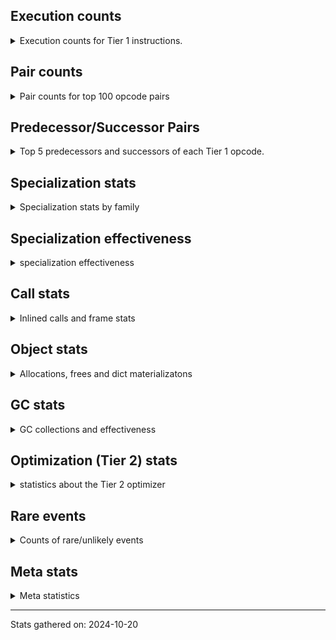 ## Execution counts

<details>
<summary> Execution counts for Tier 1 instructions. </summary>


The "miss ratio" column shows the percentage of times the instruction
executed that it deoptimized. When this happens, the base unspecialized
instruction is not counted.

<table>
<thead>
<tr>
<th align="left">Name</th>
<th align="right">Base Count</th>
<th align="right">Head Count</th>
<th align="right">Change</th>
</tr>
</thead>
<tbody>
<tr>
<td align="left">FOR_ITER_GEN</td>
<td align="right">1,383,500</td>
<td align="right">740</td>
<td align="right">-99.9%</td>
</tr>
<tr>
<td align="left">JUMP_BACKWARD</td>
<td align="right">15,132,120</td>
<td align="right">14,400</td>
<td align="right">-99.9%</td>
</tr>
<tr>
<td align="left">STORE_SUBSCR</td>
<td align="right">2,485,540</td>
<td align="right">4,440</td>
<td align="right">-99.8%</td>
</tr>
<tr>
<td align="left">FOR_ITER_RANGE</td>
<td align="right">2,508,780</td>
<td align="right">5,220</td>
<td align="right">-99.8%</td>
</tr>
<tr>
<td align="left">BINARY_SUBSCR_STR_INT</td>
<td align="right">6,937,940</td>
<td align="right">52,060</td>
<td align="right">-99.2%</td>
</tr>
<tr>
<td align="left">LOAD_FAST_CHECK</td>
<td align="right">1,387,780</td>
<td align="right">11,400</td>
<td align="right">-99.2%</td>
</tr>
<tr>
<td align="left">BINARY_OP_ADD_INT</td>
<td align="right">7,139,800</td>
<td align="right">225,340</td>
<td align="right">-96.8%</td>
</tr>
<tr>
<td align="left">LIST_APPEND</td>
<td align="right">19,680</td>
<td align="right">1,380</td>
<td align="right">-93.0%</td>
</tr>
<tr>
<td align="left">BINARY_OP</td>
<td align="right">1,199,280</td>
<td align="right">197,160</td>
<td align="right">-83.6%</td>
</tr>
<tr>
<td align="left">CALL_BOUND_METHOD_EXACT_ARGS</td>
<td align="right">4,990,060</td>
<td align="right">1,155,720</td>
<td align="right">-76.8%</td>
</tr>
<tr>
<td align="left">EXTENDED_ARG</td>
<td align="right">7,771,200</td>
<td align="right">2,169,660</td>
<td align="right">-72.1%</td>
</tr>
<tr>
<td align="left">MAP_ADD</td>
<td align="right">4,020</td>
<td align="right">1,380</td>
<td align="right">-65.7%</td>
</tr>
<tr>
<td align="left">FOR_ITER_TUPLE</td>
<td align="right">15,180</td>
<td align="right">5,220</td>
<td align="right">-65.6%</td>
</tr>
<tr>
<td align="left">FOR_ITER</td>
<td align="right">2,335,280</td>
<td align="right">1,042,220</td>
<td align="right">-55.4%</td>
</tr>
<tr>
<td align="left">CALL_BUILTIN_FAST_WITH_KEYWORDS</td>
<td align="right">11,900</td>
<td align="right">5,640</td>
<td align="right">-52.6%</td>
</tr>
<tr>
<td align="left">POP_JUMP_IF_NONE</td>
<td align="right">2,781,400</td>
<td align="right">1,398,960</td>
<td align="right">-49.7%</td>
</tr>
<tr>
<td align="left">COMPARE_OP_INT</td>
<td align="right">18,673,040</td>
<td align="right">10,298,800</td>
<td align="right">-44.8%</td>
</tr>
<tr>
<td align="left">COMPARE_OP</td>
<td align="right">3,057,060</td>
<td align="right">1,775,860</td>
<td align="right">-41.9%</td>
</tr>
<tr>
<td align="left">STORE_ATTR_INSTANCE_VALUE</td>
<td align="right">17,154,940</td>
<td align="right">10,262,300</td>
<td align="right">-40.2%</td>
</tr>
<tr>
<td align="left">RESUME_CHECK</td>
<td align="right">30,150,400</td>
<td align="right">18,205,080</td>
<td align="right">-39.6%</td>
</tr>
<tr>
<td align="left">LOAD_ATTR_INSTANCE_VALUE</td>
<td align="right">110,670,640</td>
<td align="right">68,814,900</td>
<td align="right">-37.8%</td>
</tr>
<tr>
<td align="left">BINARY_SUBSCR_TUPLE_INT</td>
<td align="right">57,560</td>
<td align="right">36,040</td>
<td align="right">-37.4%</td>
</tr>
<tr>
<td align="left">LOAD_FAST</td>
<td align="right">228,742,000</td>
<td align="right">152,062,560</td>
<td align="right">-33.5%</td>
</tr>
<tr>
<td align="left">LOAD_SPECIAL</td>
<td align="right">720</td>
<td align="right">480</td>
<td align="right">-33.3%</td>
</tr>
<tr>
<td align="left">STORE_FAST</td>
<td align="right">58,171,140</td>
<td align="right">40,581,080</td>
<td align="right">-30.2%</td>
</tr>
<tr>
<td align="left">LOAD_ATTR_METHOD_WITH_VALUES</td>
<td align="right">13,220,580</td>
<td align="right">9,379,880</td>
<td align="right">-29.1%</td>
</tr>
<tr>
<td align="left">POP_JUMP_IF_TRUE</td>
<td align="right">21,060,980</td>
<td align="right">15,759,300</td>
<td align="right">-25.2%</td>
</tr>
<tr>
<td align="left">CALL_PY_EXACT_ARGS</td>
<td align="right">15,482,380</td>
<td align="right">11,988,120</td>
<td align="right">-22.6%</td>
</tr>
<tr>
<td align="left">FOR_ITER_LIST</td>
<td align="right">1,498,940</td>
<td align="right">1,186,720</td>
<td align="right">-20.8%</td>
</tr>
<tr>
<td align="left">LOAD_ATTR_CLASS</td>
<td align="right">178,320</td>
<td align="right">142,280</td>
<td align="right">-20.2%</td>
</tr>
<tr>
<td align="left">TO_BOOL_BOOL</td>
<td align="right">17,456,360</td>
<td align="right">13,971,080</td>
<td align="right">-20.0%</td>
</tr>
<tr>
<td align="left">LOAD_FAST_LOAD_FAST</td>
<td align="right">19,179,120</td>
<td align="right">15,403,360</td>
<td align="right">-19.7%</td>
</tr>
<tr>
<td align="left">UNPACK_SEQUENCE_LIST</td>
<td align="right">5,260</td>
<td align="right">4,260</td>
<td align="right">-19.0%</td>
</tr>
<tr>
<td align="left">POP_TOP</td>
<td align="right">9,346,840</td>
<td align="right">7,799,820</td>
<td align="right">-16.6%</td>
</tr>
<tr>
<td align="left">BINARY_OP_INPLACE_ADD_UNICODE</td>
<td align="right">9,880</td>
<td align="right">8,340</td>
<td align="right">-15.6%</td>
</tr>
<tr>
<td align="left">LOAD_CONST</td>
<td align="right">68,866,620</td>
<td align="right">58,733,800</td>
<td align="right">-14.7%</td>
</tr>
<tr>
<td align="left">TO_BOOL</td>
<td align="right">9,517,460</td>
<td align="right">8,132,320</td>
<td align="right">-14.6%</td>
</tr>
<tr>
<td align="left">POP_JUMP_IF_FALSE</td>
<td align="right">65,569,640</td>
<td align="right">56,209,280</td>
<td align="right">-14.3%</td>
</tr>
<tr>
<td align="left">LOAD_FAST_AND_CLEAR</td>
<td align="right">860</td>
<td align="right">740</td>
<td align="right">-14.0%</td>
</tr>
<tr>
<td align="left">CONTAINS_OP_SET</td>
<td align="right">7,618,900</td>
<td align="right">6,629,920</td>
<td align="right">-13.0%</td>
</tr>
<tr>
<td align="left">CALL_BUILTIN_O</td>
<td align="right">39,420</td>
<td align="right">36,100</td>
<td align="right">-8.4%</td>
</tr>
<tr>
<td align="left">CALL_METHOD_DESCRIPTOR_FAST</td>
<td align="right">2,170,600</td>
<td align="right">1,988,800</td>
<td align="right">-8.4%</td>
</tr>
<tr>
<td align="left">POP_JUMP_IF_NOT_NONE</td>
<td align="right">3,034,280</td>
<td align="right">2,856,240</td>
<td align="right">-5.9%</td>
</tr>
<tr>
<td align="left">LOAD_ATTR_SLOT</td>
<td align="right">7,795,220</td>
<td align="right">7,423,440</td>
<td align="right">-4.8%</td>
</tr>
<tr>
<td align="left">TO_BOOL_NONE</td>
<td align="right">507,320</td>
<td align="right">485,420</td>
<td align="right">-4.3%</td>
</tr>
<tr>
<td align="left">STORE_FAST_STORE_FAST</td>
<td align="right">966,220</td>
<td align="right">925,780</td>
<td align="right">-4.2%</td>
</tr>
<tr>
<td align="left">UNPACK_SEQUENCE_TWO_TUPLE</td>
<td align="right">963,200</td>
<td align="right">923,640</td>
<td align="right">-4.1%</td>
</tr>
<tr>
<td align="left">CONTAINS_OP_DICT</td>
<td align="right">915,860</td>
<td align="right">881,560</td>
<td align="right">-3.7%</td>
</tr>
<tr>
<td align="left">PUSH_NULL</td>
<td align="right">969,000</td>
<td align="right">934,240</td>
<td align="right">-3.6%</td>
</tr>
<tr>
<td align="left">NOP</td>
<td align="right">2,313,180</td>
<td align="right">2,233,640</td>
<td align="right">-3.4%</td>
</tr>
<tr>
<td align="left">BINARY_OP_SUBTRACT_INT</td>
<td align="right">546,800</td>
<td align="right">529,720</td>
<td align="right">-3.1%</td>
</tr>
<tr>
<td align="left">BINARY_SLICE</td>
<td align="right">1,285,760</td>
<td align="right">1,245,980</td>
<td align="right">-3.1%</td>
</tr>
<tr>
<td align="left">STORE_FAST_LOAD_FAST</td>
<td align="right">15,080</td>
<td align="right">14,640</td>
<td align="right">-2.9%</td>
</tr>
<tr>
<td align="left">BINARY_SUBSCR_DICT</td>
<td align="right">20,047,240</td>
<td align="right">19,582,200</td>
<td align="right">-2.3%</td>
</tr>
<tr>
<td align="left">IS_OP</td>
<td align="right">2,176,440</td>
<td align="right">2,127,660</td>
<td align="right">-2.2%</td>
</tr>
<tr>
<td align="left">CALL_LEN</td>
<td align="right">3,718,560</td>
<td align="right">3,638,080</td>
<td align="right">-2.2%</td>
</tr>
<tr>
<td align="left">GET_ITER</td>
<td align="right">2,279,440</td>
<td align="right">2,231,800</td>
<td align="right">-2.1%</td>
</tr>
<tr>
<td align="left">CALL_BUILTIN_CLASS</td>
<td align="right">1,509,300</td>
<td align="right">1,480,880</td>
<td align="right">-1.9%</td>
</tr>
<tr>
<td align="left">LOAD_GLOBAL_BUILTIN</td>
<td align="right">8,508,000</td>
<td align="right">8,349,580</td>
<td align="right">-1.9%</td>
</tr>
<tr>
<td align="left">BINARY_SUBSCR_GETITEM</td>
<td align="right">17,140</td>
<td align="right">16,860</td>
<td align="right">-1.6%</td>
</tr>
<tr>
<td align="left">LOAD_ATTR_METHOD_NO_DICT</td>
<td align="right">13,200,340</td>
<td align="right">12,988,080</td>
<td align="right">-1.6%</td>
</tr>
<tr>
<td align="left">LOAD_ATTR_METHOD_LAZY_DICT</td>
<td align="right">11,680</td>
<td align="right">11,540</td>
<td align="right">-1.2%</td>
</tr>
<tr>
<td align="left">TO_BOOL_STR</td>
<td align="right">43,400</td>
<td align="right">42,960</td>
<td align="right">-1.0%</td>
</tr>
<tr>
<td align="left">BINARY_SUBSCR_LIST_INT</td>
<td align="right">928,880</td>
<td align="right">920,260</td>
<td align="right">-0.9%</td>
</tr>
<tr>
<td align="left">LOAD_GLOBAL_MODULE</td>
<td align="right">18,022,220</td>
<td align="right">17,871,620</td>
<td align="right">-0.8%</td>
</tr>
<tr>
<td align="left">BINARY_SUBSCR</td>
<td align="right">6,979,560</td>
<td align="right">6,928,000</td>
<td align="right">-0.7%</td>
</tr>
<tr>
<td align="left">CALL_BUILTIN_FAST</td>
<td align="right">635,680</td>
<td align="right">631,080</td>
<td align="right">-0.7%</td>
</tr>
<tr>
<td align="left">CALL_ISINSTANCE</td>
<td align="right">1,993,240</td>
<td align="right">1,983,340</td>
<td align="right">-0.5%</td>
</tr>
<tr>
<td align="left">CALL_LIST_APPEND</td>
<td align="right">2,269,680</td>
<td align="right">2,259,560</td>
<td align="right">-0.4%</td>
</tr>
<tr>
<td align="left">BUILD_TUPLE</td>
<td align="right">2,228,560</td>
<td align="right">2,219,720</td>
<td align="right">-0.4%</td>
</tr>
<tr>
<td align="left">CALL_METHOD_DESCRIPTOR_O</td>
<td align="right">4,014,620</td>
<td align="right">3,999,740</td>
<td align="right">-0.4%</td>
</tr>
<tr>
<td align="left">JUMP_FORWARD</td>
<td align="right">8,379,520</td>
<td align="right">8,350,320</td>
<td align="right">-0.3%</td>
</tr>
<tr>
<td align="left">RETURN_CONST</td>
<td align="right">13,791,100</td>
<td align="right">13,745,920</td>
<td align="right">-0.3%</td>
</tr>
<tr>
<td align="left">CONTAINS_OP</td>
<td align="right">1,162,180</td>
<td align="right">1,159,520</td>
<td align="right">-0.2%</td>
</tr>
<tr>
<td align="left">CALL_NON_PY_GENERAL</td>
<td align="right">2,024,900</td>
<td align="right">2,021,040</td>
<td align="right">-0.2%</td>
</tr>
<tr>
<td align="left">COMPARE_OP_STR</td>
<td align="right">14,580,120</td>
<td align="right">14,557,340</td>
<td align="right">-0.2%</td>
</tr>
<tr>
<td align="left">STORE_SUBSCR_DICT</td>
<td align="right">2,871,280</td>
<td align="right">2,867,060</td>
<td align="right">-0.1%</td>
</tr>
<tr>
<td align="left">CALL_METHOD_DESCRIPTOR_NOARGS</td>
<td align="right">2,125,020</td>
<td align="right">2,122,220</td>
<td align="right">-0.1%</td>
</tr>
<tr>
<td align="left">RETURN_VALUE</td>
<td align="right">15,428,440</td>
<td align="right">15,414,660</td>
<td align="right">-0.1%</td>
</tr>
<tr>
<td align="left">TO_BOOL_INT</td>
<td align="right">516,260</td>
<td align="right">515,900</td>
<td align="right">-0.1%</td>
</tr>
<tr>
<td align="left">LOAD_ATTR</td>
<td align="right">6,504,260</td>
<td align="right">6,500,860</td>
<td align="right">-0.1%</td>
</tr>
<tr>
<td align="left">COPY</td>
<td align="right">4,314,620</td>
<td align="right">4,312,760</td>
<td align="right">-0.0%</td>
</tr>
<tr>
<td align="left">CALL_PY_GENERAL</td>
<td align="right">2,040,280</td>
<td align="right">2,039,480</td>
<td align="right">-0.0%</td>
</tr>
<tr>
<td align="left">LOAD_ATTR_MODULE</td>
<td align="right">453,200</td>
<td align="right">453,080</td>
<td align="right">-0.0%</td>
</tr>
<tr>
<td align="left">LOAD_ATTR_PROPERTY</td>
<td align="right">4,911,360</td>
<td align="right">4,910,200</td>
<td align="right">-0.0%</td>
</tr>
<tr>
<td align="left">SWAP</td>
<td align="right">4,425,200</td>
<td align="right">4,424,340</td>
<td align="right">-0.0%</td>
</tr>
<tr>
<td align="left">TO_BOOL_LIST</td>
<td align="right">8,689,240</td>
<td align="right">8,688,180</td>
<td align="right">-0.0%</td>
</tr>
<tr>
<td align="left">BUILD_LIST</td>
<td align="right">3,721,440</td>
<td align="right">3,721,000</td>
<td align="right">-0.0%</td>
</tr>
<tr>
<td align="left">BINARY_OP_ADD_UNICODE</td>
<td align="right">3,481,620</td>
<td align="right">3,481,360</td>
<td align="right">-0.0%</td>
</tr>
<tr>
<td align="left">STORE_SUBSCR_LIST_INT</td>
<td align="right">897,140</td>
<td align="right">897,120</td>
<td align="right">-0.0%</td>
</tr>
<tr>
<td align="left">STORE_ATTR</td>
<td align="right">1,448,480</td>
<td align="right">1,448,460</td>
<td align="right">-0.0%</td>
</tr>
<tr>
<td align="left">TO_BOOL_ALWAYS_TRUE</td>
<td align="right">2,934,540</td>
<td align="right">2,934,540</td>
<td align="right">0.0%</td>
</tr>
<tr>
<td align="left">BUILD_MAP</td>
<td align="right">1,522,940</td>
<td align="right">1,522,940</td>
<td align="right">0.0%</td>
</tr>
<tr>
<td align="left">YIELD_VALUE</td>
<td align="right">1,383,440</td>
<td align="right">1,383,440</td>
<td align="right">0.0%</td>
</tr>
<tr>
<td align="left">FORMAT_SIMPLE</td>
<td align="right">891,600</td>
<td align="right">891,600</td>
<td align="right">0.0%</td>
</tr>
<tr>
<td align="left">CONVERT_VALUE</td>
<td align="right">891,520</td>
<td align="right">891,520</td>
<td align="right">0.0%</td>
</tr>
<tr>
<td align="left">INTERPRETER_EXIT</td>
<td align="right">508,260</td>
<td align="right">508,260</td>
<td align="right">0.0%</td>
</tr>
<tr>
<td align="left">CALL_KW_PY</td>
<td align="right">499,420</td>
<td align="right">499,420</td>
<td align="right">0.0%</td>
</tr>
<tr>
<td align="left">LOAD_DEREF</td>
<td align="right">449,800</td>
<td align="right">449,800</td>
<td align="right">0.0%</td>
</tr>
<tr>
<td align="left">COPY_FREE_VARS</td>
<td align="right">449,060</td>
<td align="right">449,060</td>
<td align="right">0.0%</td>
</tr>
<tr>
<td align="left">EXIT_INIT_CHECK</td>
<td align="right">448,640</td>
<td align="right">448,640</td>
<td align="right">0.0%</td>
</tr>
<tr>
<td align="left">CALL_ALLOC_AND_ENTER_INIT</td>
<td align="right">448,640</td>
<td align="right">448,640</td>
<td align="right">0.0%</td>
</tr>
<tr>
<td align="left">BUILD_STRING</td>
<td align="right">445,800</td>
<td align="right">445,800</td>
<td align="right">0.0%</td>
</tr>
<tr>
<td align="left">CALL</td>
<td align="right">17,720</td>
<td align="right">17,720</td>
<td align="right">0.0%</td>
</tr>
<tr>
<td align="left">STORE_ATTR_SLOT</td>
<td align="right">15,340</td>
<td align="right">15,340</td>
<td align="right">0.0%</td>
</tr>
<tr>
<td align="left">STORE_NAME</td>
<td align="right">11,660</td>
<td align="right">11,660</td>
<td align="right">0.0%</td>
</tr>
<tr>
<td align="left">LOAD_GLOBAL</td>
<td align="right">9,640</td>
<td align="right">9,640</td>
<td align="right">0.0%</td>
</tr>
<tr>
<td align="left">CALL_METHOD_DESCRIPTOR_FAST_WITH_KEYWORDS</td>
<td align="right">8,020</td>
<td align="right">8,020</td>
<td align="right">0.0%</td>
</tr>
<tr>
<td align="left">MAKE_FUNCTION</td>
<td align="right">7,080</td>
<td align="right">7,080</td>
<td align="right">0.0%</td>
</tr>
<tr>
<td align="left">LOAD_NAME</td>
<td align="right">6,520</td>
<td align="right">6,520</td>
<td align="right">0.0%</td>
</tr>
<tr>
<td align="left">RESUME</td>
<td align="right">4,280</td>
<td align="right">4,280</td>
<td align="right">0.0%</td>
</tr>
<tr>
<td align="left">LOAD_ATTR_NONDESCRIPTOR_WITH_VALUES</td>
<td align="right">2,380</td>
<td align="right">2,380</td>
<td align="right">0.0%</td>
</tr>
<tr>
<td align="left">CALL_FUNCTION_EX</td>
<td align="right">1,560</td>
<td align="right">1,560</td>
<td align="right">0.0%</td>
</tr>
<tr>
<td align="left">DICT_MERGE</td>
<td align="right">1,480</td>
<td align="right">1,480</td>
<td align="right">0.0%</td>
</tr>
<tr>
<td align="left">MAKE_CELL</td>
<td align="right">1,100</td>
<td align="right">1,100</td>
<td align="right">0.0%</td>
</tr>
<tr>
<td align="left">LOAD_LOCALS</td>
<td align="right">960</td>
<td align="right">960</td>
<td align="right">0.0%</td>
</tr>
<tr>
<td align="left">CALL_TYPE_1</td>
<td align="right">960</td>
<td align="right">960</td>
<td align="right">0.0%</td>
</tr>
<tr>
<td align="left">SET_FUNCTION_ATTRIBUTE</td>
<td align="right">900</td>
<td align="right">900</td>
<td align="right">0.0%</td>
</tr>
<tr>
<td align="left">STORE_DEREF</td>
<td align="right">880</td>
<td align="right">880</td>
<td align="right">0.0%</td>
</tr>
<tr>
<td align="left">CHECK_EXC_MATCH</td>
<td align="right">820</td>
<td align="right">820</td>
<td align="right">0.0%</td>
</tr>
<tr>
<td align="left">POP_EXCEPT</td>
<td align="right">820</td>
<td align="right">820</td>
<td align="right">0.0%</td>
</tr>
<tr>
<td align="left">PUSH_EXC_INFO</td>
<td align="right">820</td>
<td align="right">820</td>
<td align="right">0.0%</td>
</tr>
<tr>
<td align="left">LOAD_ATTR_CLASS_WITH_METACLASS_CHECK</td>
<td align="right">780</td>
<td align="right">780</td>
<td align="right">0.0%</td>
</tr>
<tr>
<td align="left">CALL_TUPLE_1</td>
<td align="right">720</td>
<td align="right">720</td>
<td align="right">0.0%</td>
</tr>
<tr>
<td align="left">UNPACK_SEQUENCE_TUPLE</td>
<td align="right">660</td>
<td align="right">660</td>
<td align="right">0.0%</td>
</tr>
<tr>
<td align="left">LOAD_BUILD_CLASS</td>
<td align="right">640</td>
<td align="right">640</td>
<td align="right">0.0%</td>
</tr>
<tr>
<td align="left">UNARY_NOT</td>
<td align="right">620</td>
<td align="right">620</td>
<td align="right">0.0%</td>
</tr>
<tr>
<td align="left">BINARY_OP_MULTIPLY_INT</td>
<td align="right">600</td>
<td align="right">600</td>
<td align="right">0.0%</td>
</tr>
<tr>
<td align="left">IMPORT_FROM</td>
<td align="right">440</td>
<td align="right">440</td>
<td align="right">0.0%</td>
</tr>
<tr>
<td align="left">IMPORT_NAME</td>
<td align="right">420</td>
<td align="right">420</td>
<td align="right">0.0%</td>
</tr>
<tr>
<td align="left">CALL_KW</td>
<td align="right">400</td>
<td align="right">400</td>
<td align="right">0.0%</td>
</tr>
<tr>
<td align="left">UNPACK_SEQUENCE</td>
<td align="right">400</td>
<td align="right">400</td>
<td align="right">0.0%</td>
</tr>
<tr>
<td align="left">LOAD_FROM_DICT_OR_DEREF</td>
<td align="right">320</td>
<td align="right">320</td>
<td align="right">0.0%</td>
</tr>
<tr>
<td align="left">LOAD_SUPER_ATTR_ATTR</td>
<td align="right">280</td>
<td align="right">280</td>
<td align="right">0.0%</td>
</tr>
<tr>
<td align="left">RETURN_GENERATOR</td>
<td align="right">240</td>
<td align="right">240</td>
<td align="right">0.0%</td>
</tr>
<tr>
<td align="left">LIST_EXTEND</td>
<td align="right">240</td>
<td align="right">240</td>
<td align="right">0.0%</td>
</tr>
<tr>
<td align="left">CALL_INTRINSIC_1</td>
<td align="right">220</td>
<td align="right">220</td>
<td align="right">0.0%</td>
</tr>
<tr>
<td align="left">LOAD_SUPER_ATTR_METHOD</td>
<td align="right">220</td>
<td align="right">220</td>
<td align="right">0.0%</td>
</tr>
<tr>
<td align="left">JUMP_BACKWARD_NO_INTERRUPT</td>
<td align="right">200</td>
<td align="right">200</td>
<td align="right">0.0%</td>
</tr>
<tr>
<td align="left">UNARY_NEGATIVE</td>
<td align="right">180</td>
<td align="right">180</td>
<td align="right">0.0%</td>
</tr>
<tr>
<td align="left">CALL_KW_NON_PY</td>
<td align="right">180</td>
<td align="right">180</td>
<td align="right">0.0%</td>
</tr>
<tr>
<td align="left">END_FOR</td>
<td align="right">160</td>
<td align="right">160</td>
<td align="right">0.0%</td>
</tr>
<tr>
<td align="left">UNARY_INVERT</td>
<td align="right">160</td>
<td align="right">160</td>
<td align="right">0.0%</td>
</tr>
<tr>
<td align="left">LOAD_SUPER_ATTR</td>
<td align="right">120</td>
<td align="right">120</td>
<td align="right">0.0%</td>
</tr>
<tr>
<td align="left">CALL_STR_1</td>
<td align="right">120</td>
<td align="right">120</td>
<td align="right">0.0%</td>
</tr>
<tr>
<td align="left">BINARY_OP_SUBTRACT_FLOAT</td>
<td align="right">60</td>
<td align="right">60</td>
<td align="right">0.0%</td>
</tr>
<tr>
<td align="left">DELETE_SUBSCR</td>
<td align="right">40</td>
<td align="right">40</td>
<td align="right">0.0%</td>
</tr>
<tr>
<td align="left">COMPARE_OP_FLOAT</td>
<td align="right">40</td>
<td align="right">40</td>
<td align="right">0.0%</td>
</tr>
<tr>
<td align="left">DICT_UPDATE</td>
<td align="right">20</td>
<td align="right">20</td>
<td align="right">0.0%</td>
</tr>
<tr>
<td align="left">ENTER_EXECUTOR</td>
<td align="right"></td>
<td align="right">10,905,060</td>
<td align="right"></td>
</tr>
</tbody>
</table>


</details>

## Pair counts

<details>
<summary> Pair counts for top 100 opcode pairs </summary>


Pairs of specialized operations that deoptimize and are then followed by
the corresponding unspecialized instruction are not counted as pairs.

Not included in comparative output.


</details>

## Predecessor/Successor Pairs

<details>
<summary> Top 5 predecessors and successors of each Tier 1 opcode. </summary>


This does not include the unspecialized instructions that occur after a
specialized instruction deoptimizes.

Not included in comparative output.


</details>

## Specialization stats

<details>
<summary> Specialization stats by family </summary>

### BINARY_OP

<details>
<summary> specialization stats for BINARY_OP family </summary>

<table>
<thead>
<tr>
<th align="left">Kind</th>
<th align="right">Base Count</th>
<th align="right">Base Ratio</th>
<th align="right">Head Count</th>
<th align="right">Head Ratio</th>
<th align="right">Change</th>
</tr>
</thead>
<tbody>
<tr>
<td align="left">
deferred
<details>
<summary>ⓘ</summary>

Lists the number of "deferred" (i.e. not specialized) instructions executed.
</details>
</td>
<td align="right">1,196,780</td>
<td align="right">9.7%</td>
<td align="right">195,000</td>
<td align="right">4.4%</td>
<td align="right">-83.7%</td>
</tr>
<tr>
<td align="left">
hit
<details>
<summary>ⓘ</summary>

Specialized instructions that complete.
</details>
</td>
<td align="right">11,178,760</td>
<td align="right">90.3%</td>
<td align="right">4,245,420</td>
<td align="right">95.6%</td>
<td align="right">-62.0%</td>
</tr>
</tbody>
</table>

<table>
<thead>
<tr>
<th align="left">Success</th>
<th align="right">Base Count</th>
<th align="right">Base Ratio</th>
<th align="right">Head Count</th>
<th align="right">Head Ratio</th>
<th align="right">Change</th>
</tr>
</thead>
<tbody>
<tr>
<td align="left">Failure</td>
<td align="right">1,520</td>
<td align="right">60.8%</td>
<td align="right">1,180</td>
<td align="right">54.6%</td>
<td align="right">-22.4%</td>
</tr>
<tr>
<td align="left">Success</td>
<td align="right">980</td>
<td align="right">39.2%</td>
<td align="right">980</td>
<td align="right">45.4%</td>
<td align="right">0.0%</td>
</tr>
</tbody>
</table>

<table>
<thead>
<tr>
<th align="left">Failure kind</th>
<th align="right">Base Count</th>
<th align="right">Base Ratio</th>
<th align="right">Head Count</th>
<th align="right">Head Ratio</th>
<th align="right">Change</th>
</tr>
</thead>
<tbody>
<tr>
<td align="left">xor</td>
<td align="right">480</td>
<td align="right">31.6%</td>
<td align="right">240</td>
<td align="right">20.3%</td>
<td align="right">-50.0%</td>
</tr>
<tr>
<td align="left">floor divide</td>
<td align="right">80</td>
<td align="right">5.3%</td>
<td align="right">40</td>
<td align="right">3.4%</td>
<td align="right">-50.0%</td>
</tr>
<tr>
<td align="left">add different types</td>
<td align="right">80</td>
<td align="right">5.3%</td>
<td align="right">60</td>
<td align="right">5.1%</td>
<td align="right">-25.0%</td>
</tr>
<tr>
<td align="left">remainder</td>
<td align="right">240</td>
<td align="right">15.8%</td>
<td align="right">200</td>
<td align="right">16.9%</td>
<td align="right">-16.7%</td>
</tr>
<tr>
<td align="left">multiply different types</td>
<td align="right">280</td>
<td align="right">18.4%</td>
<td align="right">280</td>
<td align="right">23.7%</td>
<td align="right">0.0%</td>
</tr>
<tr>
<td align="left">add other</td>
<td align="right">160</td>
<td align="right">10.5%</td>
<td align="right">160</td>
<td align="right">13.6%</td>
<td align="right">0.0%</td>
</tr>
<tr>
<td align="left">or</td>
<td align="right">100</td>
<td align="right">6.6%</td>
<td align="right">100</td>
<td align="right">8.5%</td>
<td align="right">0.0%</td>
</tr>
<tr>
<td align="left">and int</td>
<td align="right">80</td>
<td align="right">5.3%</td>
<td align="right">80</td>
<td align="right">6.8%</td>
<td align="right">0.0%</td>
</tr>
<tr>
<td align="left">and different types</td>
<td align="right">20</td>
<td align="right">1.3%</td>
<td align="right">20</td>
<td align="right">1.7%</td>
<td align="right">0.0%</td>
</tr>
</tbody>
</table>


</details>

### BINARY_SLICE

<details>
<summary> specialization stats for BINARY_SLICE family </summary>

<table>
<thead>
<tr>
<th align="left">Kind</th>
<th align="right">Base Count</th>
<th align="right">Base Ratio</th>
<th align="right">Head Count</th>
<th align="right">Head Ratio</th>
<th align="right">Change</th>
</tr>
</thead>
<tbody>
<tr>
<td align="left">
deferred
<details>
<summary>ⓘ</summary>

Lists the number of "deferred" (i.e. not specialized) instructions executed.
</details>
</td>
<td align="right">1,285,760</td>
<td align="right">100.0%</td>
<td align="right">1,245,980</td>
<td align="right">100.0%</td>
<td align="right">-3.1%</td>
</tr>
</tbody>
</table>


</details>

### BINARY_SUBSCR

<details>
<summary> specialization stats for BINARY_SUBSCR family </summary>

<table>
<thead>
<tr>
<th align="left">Kind</th>
<th align="right">Base Count</th>
<th align="right">Base Ratio</th>
<th align="right">Head Count</th>
<th align="right">Head Ratio</th>
<th align="right">Change</th>
</tr>
</thead>
<tbody>
<tr>
<td align="left">
hit
<details>
<summary>ⓘ</summary>

Specialized instructions that complete.
</details>
</td>
<td align="right">27,956,900</td>
<td align="right">79.9%</td>
<td align="right">20,575,560</td>
<td align="right">74.7%</td>
<td align="right">-26.4%</td>
</tr>
<tr>
<td align="left">
deferred
<details>
<summary>ⓘ</summary>

Lists the number of "deferred" (i.e. not specialized) instructions executed.
</details>
</td>
<td align="right">6,968,880</td>
<td align="right">19.9%</td>
<td align="right">6,917,400</td>
<td align="right">25.1%</td>
<td align="right">-0.7%</td>
</tr>
<tr>
<td align="left">
miss
<details>
<summary>ⓘ</summary>

Specialized instructions that deopt.
</details>
</td>
<td align="right">31,860</td>
<td align="right">0.1%</td>
<td align="right">31,860</td>
<td align="right">0.1%</td>
<td align="right">0.0%</td>
</tr>
</tbody>
</table>

<table>
<thead>
<tr>
<th align="left">Success</th>
<th align="right">Base Count</th>
<th align="right">Base Ratio</th>
<th align="right">Head Count</th>
<th align="right">Head Ratio</th>
<th align="right">Change</th>
</tr>
</thead>
<tbody>
<tr>
<td align="left">Failure</td>
<td align="right">7,840</td>
<td align="right">69.6%</td>
<td align="right">7,760</td>
<td align="right">69.4%</td>
<td align="right">-1.0%</td>
</tr>
<tr>
<td align="left">Success</td>
<td align="right">3,420</td>
<td align="right">30.4%</td>
<td align="right">3,420</td>
<td align="right">30.6%</td>
<td align="right">0.0%</td>
</tr>
</tbody>
</table>

<table>
<thead>
<tr>
<th align="left">Failure kind</th>
<th align="right">Base Count</th>
<th align="right">Base Ratio</th>
<th align="right">Head Count</th>
<th align="right">Head Ratio</th>
<th align="right">Change</th>
</tr>
</thead>
<tbody>
<tr>
<td align="left">buffer slice</td>
<td align="right">820</td>
<td align="right">10.5%</td>
<td align="right">800</td>
<td align="right">10.3%</td>
<td align="right">-2.4%</td>
</tr>
<tr>
<td align="left">out of range</td>
<td align="right">5,100</td>
<td align="right">65.1%</td>
<td align="right">5,040</td>
<td align="right">64.9%</td>
<td align="right">-1.2%</td>
</tr>
<tr>
<td align="left">buffer int</td>
<td align="right">1,140</td>
<td align="right">14.5%</td>
<td align="right">1,140</td>
<td align="right">14.7%</td>
<td align="right">0.0%</td>
</tr>
<tr>
<td align="left">list slice</td>
<td align="right">640</td>
<td align="right">8.2%</td>
<td align="right">640</td>
<td align="right">8.2%</td>
<td align="right">0.0%</td>
</tr>
<tr>
<td align="left">string slice</td>
<td align="right">140</td>
<td align="right">1.8%</td>
<td align="right">140</td>
<td align="right">1.8%</td>
<td align="right">0.0%</td>
</tr>
</tbody>
</table>


</details>

### CALL

<details>
<summary> specialization stats for CALL family </summary>

<table>
<thead>
<tr>
<th align="left">Kind</th>
<th align="right">Base Count</th>
<th align="right">Base Ratio</th>
<th align="right">Head Count</th>
<th align="right">Head Ratio</th>
<th align="right">Change</th>
</tr>
</thead>
<tbody>
<tr>
<td align="left">
miss
<details>
<summary>ⓘ</summary>

Specialized instructions that deopt.
</details>
</td>
<td align="right">7,287,040</td>
<td align="right">16.4%</td>
<td align="right">3,549,660</td>
<td align="right">10.8%</td>
<td align="right">-51.3%</td>
</tr>
<tr>
<td align="left">
hit
<details>
<summary>ⓘ</summary>

Specialized instructions that complete.
</details>
</td>
<td align="right">37,121,940</td>
<td align="right">83.6%</td>
<td align="right">29,353,000</td>
<td align="right">89.2%</td>
<td align="right">-20.9%</td>
</tr>
<tr>
<td align="left">
deferred
<details>
<summary>ⓘ</summary>

Lists the number of "deferred" (i.e. not specialized) instructions executed.
</details>
</td>
<td align="right">10,280</td>
<td align="right">0.0%</td>
<td align="right">10,280</td>
<td align="right">0.0%</td>
<td align="right">0.0%</td>
</tr>
</tbody>
</table>

<table>
<thead>
<tr>
<th align="left">Success</th>
<th align="right">Base Count</th>
<th align="right">Base Ratio</th>
<th align="right">Head Count</th>
<th align="right">Head Ratio</th>
<th align="right">Change</th>
</tr>
</thead>
<tbody>
<tr>
<td align="left">Success</td>
<td align="right">144,960</td>
<td align="right">100.0%</td>
<td align="right">74,440</td>
<td align="right">99.9%</td>
<td align="right">-48.6%</td>
</tr>
<tr>
<td align="left">Failure</td>
<td align="right">60</td>
<td align="right">0.0%</td>
<td align="right">60</td>
<td align="right">0.1%</td>
<td align="right">0.0%</td>
</tr>
</tbody>
</table>

<table>
<thead>
<tr>
<th align="left">Failure kind</th>
<th align="right">Base Count</th>
<th align="right">Base Ratio</th>
<th align="right">Head Count</th>
<th align="right">Head Ratio</th>
<th align="right">Change</th>
</tr>
</thead>
<tbody>
<tr>
<td align="left">init not inline values</td>
<td align="right">80</td>
<td align="right">133.3%</td>
<td align="right">80</td>
<td align="right">133.3%</td>
<td align="right">0.0%</td>
</tr>
<tr>
<td align="left">out of versions</td>
<td align="right">60</td>
<td align="right">100.0%</td>
<td align="right">60</td>
<td align="right">100.0%</td>
<td align="right">0.0%</td>
</tr>
</tbody>
</table>


</details>

### CALL_KW

<details>
<summary> specialization stats for CALL_KW family </summary>

<table>
<thead>
<tr>
<th align="left">Kind</th>
<th align="right">Base Count</th>
<th align="right">Base Ratio</th>
<th align="right">Head Count</th>
<th align="right">Head Ratio</th>
<th align="right">Change</th>
</tr>
</thead>
<tbody>
<tr>
<td align="left">
deferred
<details>
<summary>ⓘ</summary>

Lists the number of "deferred" (i.e. not specialized) instructions executed.
</details>
</td>
<td align="right">200</td>
<td align="right">50.0%</td>
<td align="right">200</td>
<td align="right">50.0%</td>
<td align="right">0.0%</td>
</tr>
</tbody>
</table>


</details>

### COMPARE_OP

<details>
<summary> specialization stats for COMPARE_OP family </summary>

<table>
<thead>
<tr>
<th align="left">Kind</th>
<th align="right">Base Count</th>
<th align="right">Base Ratio</th>
<th align="right">Head Count</th>
<th align="right">Head Ratio</th>
<th align="right">Change</th>
</tr>
</thead>
<tbody>
<tr>
<td align="left">
deferred
<details>
<summary>ⓘ</summary>

Lists the number of "deferred" (i.e. not specialized) instructions executed.
</details>
</td>
<td align="right">3,050,580</td>
<td align="right">8.4%</td>
<td align="right">1,770,000</td>
<td align="right">6.6%</td>
<td align="right">-42.0%</td>
</tr>
<tr>
<td align="left">
hit
<details>
<summary>ⓘ</summary>

Specialized instructions that complete.
</details>
</td>
<td align="right">33,233,700</td>
<td align="right">91.5%</td>
<td align="right">24,836,680</td>
<td align="right">93.3%</td>
<td align="right">-25.3%</td>
</tr>
<tr>
<td align="left">
miss
<details>
<summary>ⓘ</summary>

Specialized instructions that deopt.
</details>
</td>
<td align="right">19,500</td>
<td align="right">0.1%</td>
<td align="right">19,500</td>
<td align="right">0.1%</td>
<td align="right">0.0%</td>
</tr>
</tbody>
</table>

<table>
<thead>
<tr>
<th align="left">Success</th>
<th align="right">Base Count</th>
<th align="right">Base Ratio</th>
<th align="right">Head Count</th>
<th align="right">Head Ratio</th>
<th align="right">Change</th>
</tr>
</thead>
<tbody>
<tr>
<td align="left">Failure</td>
<td align="right">3,900</td>
<td align="right">57.2%</td>
<td align="right">3,280</td>
<td align="right">52.9%</td>
<td align="right">-15.9%</td>
</tr>
<tr>
<td align="left">Success</td>
<td align="right">2,920</td>
<td align="right">42.8%</td>
<td align="right">2,920</td>
<td align="right">47.1%</td>
<td align="right">0.0%</td>
</tr>
</tbody>
</table>

<table>
<thead>
<tr>
<th align="left">Failure kind</th>
<th align="right">Base Count</th>
<th align="right">Base Ratio</th>
<th align="right">Head Count</th>
<th align="right">Head Ratio</th>
<th align="right">Change</th>
</tr>
</thead>
<tbody>
<tr>
<td align="left">tuple</td>
<td align="right">760</td>
<td align="right">19.5%</td>
<td align="right">440</td>
<td align="right">13.4%</td>
<td align="right">-42.1%</td>
</tr>
<tr>
<td align="left">baseobject</td>
<td align="right">740</td>
<td align="right">19.0%</td>
<td align="right">600</td>
<td align="right">18.3%</td>
<td align="right">-18.9%</td>
</tr>
<tr>
<td align="left">bytes</td>
<td align="right">400</td>
<td align="right">10.3%</td>
<td align="right">340</td>
<td align="right">10.4%</td>
<td align="right">-15.0%</td>
</tr>
<tr>
<td align="left">different types</td>
<td align="right">1,620</td>
<td align="right">41.5%</td>
<td align="right">1,520</td>
<td align="right">46.3%</td>
<td align="right">-6.2%</td>
</tr>
<tr>
<td align="left">long float</td>
<td align="right">240</td>
<td align="right">6.2%</td>
<td align="right">240</td>
<td align="right">7.3%</td>
<td align="right">0.0%</td>
</tr>
<tr>
<td align="left">other</td>
<td align="right">120</td>
<td align="right">3.1%</td>
<td align="right">120</td>
<td align="right">3.7%</td>
<td align="right">0.0%</td>
</tr>
<tr>
<td align="left">big int</td>
<td align="right">20</td>
<td align="right">0.5%</td>
<td align="right">20</td>
<td align="right">0.6%</td>
<td align="right">0.0%</td>
</tr>
</tbody>
</table>


</details>

### CONTAINS_OP

<details>
<summary> specialization stats for CONTAINS_OP family </summary>

<table>
<thead>
<tr>
<th align="left">Kind</th>
<th align="right">Base Count</th>
<th align="right">Base Ratio</th>
<th align="right">Head Count</th>
<th align="right">Head Ratio</th>
<th align="right">Change</th>
</tr>
</thead>
<tbody>
<tr>
<td align="left">
hit
<details>
<summary>ⓘ</summary>

Specialized instructions that complete.
</details>
</td>
<td align="right">8,534,760</td>
<td align="right">88.0%</td>
<td align="right">7,511,480</td>
<td align="right">86.6%</td>
<td align="right">-12.0%</td>
</tr>
<tr>
<td align="left">
deferred
<details>
<summary>ⓘ</summary>

Lists the number of "deferred" (i.e. not specialized) instructions executed.
</details>
</td>
<td align="right">1,158,840</td>
<td align="right">12.0%</td>
<td align="right">1,156,200</td>
<td align="right">13.3%</td>
<td align="right">-0.2%</td>
</tr>
</tbody>
</table>

<table>
<thead>
<tr>
<th align="left">Success</th>
<th align="right">Base Count</th>
<th align="right">Base Ratio</th>
<th align="right">Head Count</th>
<th align="right">Head Ratio</th>
<th align="right">Change</th>
</tr>
</thead>
<tbody>
<tr>
<td align="left">Failure</td>
<td align="right">2,400</td>
<td align="right">71.9%</td>
<td align="right">2,380</td>
<td align="right">71.7%</td>
<td align="right">-0.8%</td>
</tr>
<tr>
<td align="left">Success</td>
<td align="right">940</td>
<td align="right">28.1%</td>
<td align="right">940</td>
<td align="right">28.3%</td>
<td align="right">0.0%</td>
</tr>
</tbody>
</table>

<table>
<thead>
<tr>
<th align="left">Failure kind</th>
<th align="right">Base Count</th>
<th align="right">Base Ratio</th>
<th align="right">Head Count</th>
<th align="right">Head Ratio</th>
<th align="right">Change</th>
</tr>
</thead>
<tbody>
<tr>
<td align="left">tuple</td>
<td align="right">1,180</td>
<td align="right">49.2%</td>
<td align="right">1,160</td>
<td align="right">48.7%</td>
<td align="right">-1.7%</td>
</tr>
<tr>
<td align="left">list</td>
<td align="right">1,020</td>
<td align="right">42.5%</td>
<td align="right">1,020</td>
<td align="right">42.9%</td>
<td align="right">0.0%</td>
</tr>
<tr>
<td align="left">other</td>
<td align="right">160</td>
<td align="right">6.7%</td>
<td align="right">160</td>
<td align="right">6.7%</td>
<td align="right">0.0%</td>
</tr>
<tr>
<td align="left">str</td>
<td align="right">40</td>
<td align="right">1.7%</td>
<td align="right">40</td>
<td align="right">1.7%</td>
<td align="right">0.0%</td>
</tr>
</tbody>
</table>


</details>

### FOR_ITER

<details>
<summary> specialization stats for FOR_ITER family </summary>

<table>
<thead>
<tr>
<th align="left">Kind</th>
<th align="right">Base Count</th>
<th align="right">Base Ratio</th>
<th align="right">Head Count</th>
<th align="right">Head Ratio</th>
<th align="right">Change</th>
</tr>
</thead>
<tbody>
<tr>
<td align="left">
hit
<details>
<summary>ⓘ</summary>

Specialized instructions that complete.
</details>
</td>
<td align="right">5,405,480</td>
<td align="right">69.8%</td>
<td align="right">1,197,900</td>
<td align="right">53.5%</td>
<td align="right">-77.8%</td>
</tr>
<tr>
<td align="left">
deferred
<details>
<summary>ⓘ</summary>

Lists the number of "deferred" (i.e. not specialized) instructions executed.
</details>
</td>
<td align="right">2,333,380</td>
<td align="right">30.1%</td>
<td align="right">1,040,760</td>
<td align="right">46.5%</td>
<td align="right">-55.4%</td>
</tr>
<tr>
<td align="left">
miss
<details>
<summary>ⓘ</summary>

Specialized instructions that deopt.
</details>
</td>
<td align="right">920</td>
<td align="right">0.0%</td>
<td align="right"></td>
<td align="right"></td>
<td align="right"></td>
</tr>
</tbody>
</table>

<table>
<thead>
<tr>
<th align="left">Success</th>
<th align="right">Base Count</th>
<th align="right">Base Ratio</th>
<th align="right">Head Count</th>
<th align="right">Head Ratio</th>
<th align="right">Change</th>
</tr>
</thead>
<tbody>
<tr>
<td align="left">Failure</td>
<td align="right">1,540</td>
<td align="right">81.1%</td>
<td align="right">1,140</td>
<td align="right">78.1%</td>
<td align="right">-26.0%</td>
</tr>
<tr>
<td align="left">Success</td>
<td align="right">360</td>
<td align="right">18.9%</td>
<td align="right">320</td>
<td align="right">21.9%</td>
<td align="right">-11.1%</td>
</tr>
</tbody>
</table>

<table>
<thead>
<tr>
<th align="left">Failure kind</th>
<th align="right">Base Count</th>
<th align="right">Base Ratio</th>
<th align="right">Head Count</th>
<th align="right">Head Ratio</th>
<th align="right">Change</th>
</tr>
</thead>
<tbody>
<tr>
<td align="left">reversed list</td>
<td align="right">800</td>
<td align="right">51.9%</td>
<td align="right">560</td>
<td align="right">49.1%</td>
<td align="right">-30.0%</td>
</tr>
<tr>
<td align="left">set</td>
<td align="right">160</td>
<td align="right">10.4%</td>
<td align="right">120</td>
<td align="right">10.5%</td>
<td align="right">-25.0%</td>
</tr>
<tr>
<td align="left">dict items</td>
<td align="right">500</td>
<td align="right">32.5%</td>
<td align="right">380</td>
<td align="right">33.3%</td>
<td align="right">-24.0%</td>
</tr>
<tr>
<td align="left">other</td>
<td align="right">60</td>
<td align="right">3.9%</td>
<td align="right">60</td>
<td align="right">5.3%</td>
<td align="right">0.0%</td>
</tr>
<tr>
<td align="left">dict keys</td>
<td align="right">20</td>
<td align="right">1.3%</td>
<td align="right">20</td>
<td align="right">1.8%</td>
<td align="right">0.0%</td>
</tr>
</tbody>
</table>


</details>

### LOAD_ATTR

<details>
<summary> specialization stats for LOAD_ATTR family </summary>

<table>
<thead>
<tr>
<th align="left">Kind</th>
<th align="right">Base Count</th>
<th align="right">Base Ratio</th>
<th align="right">Head Count</th>
<th align="right">Head Ratio</th>
<th align="right">Change</th>
</tr>
</thead>
<tbody>
<tr>
<td align="left">
hit
<details>
<summary>ⓘ</summary>

Specialized instructions that complete.
</details>
</td>
<td align="right">150,413,420</td>
<td align="right">95.8%</td>
<td align="right">104,095,480</td>
<td align="right">94.1%</td>
<td align="right">-30.8%</td>
</tr>
<tr>
<td align="left">
deferred
<details>
<summary>ⓘ</summary>

Lists the number of "deferred" (i.e. not specialized) instructions executed.
</details>
</td>
<td align="right">6,480,260</td>
<td align="right">4.1%</td>
<td align="right">6,476,900</td>
<td align="right">5.9%</td>
<td align="right">-0.1%</td>
</tr>
<tr>
<td align="left">
deopt
<details>
<summary>ⓘ</summary>

Specialized instructions that deopt.
</details>
</td>
<td align="right">40</td>
<td align="right">0.0%</td>
<td align="right">40</td>
<td align="right">0.0%</td>
<td align="right">0.0%</td>
</tr>
<tr>
<td align="left">
miss
<details>
<summary>ⓘ</summary>

Specialized instructions that deopt.
</details>
</td>
<td align="right">31,080</td>
<td align="right">0.0%</td>
<td align="right">31,080</td>
<td align="right">0.0%</td>
<td align="right">0.0%</td>
</tr>
</tbody>
</table>

<table>
<thead>
<tr>
<th align="left">Success</th>
<th align="right">Base Count</th>
<th align="right">Base Ratio</th>
<th align="right">Head Count</th>
<th align="right">Head Ratio</th>
<th align="right">Change</th>
</tr>
</thead>
<tbody>
<tr>
<td align="left">Failure</td>
<td align="right">8,960</td>
<td align="right">36.7%</td>
<td align="right">8,920</td>
<td align="right">36.6%</td>
<td align="right">-0.4%</td>
</tr>
<tr>
<td align="left">Success</td>
<td align="right">15,460</td>
<td align="right">63.3%</td>
<td align="right">15,460</td>
<td align="right">63.4%</td>
<td align="right">0.0%</td>
</tr>
</tbody>
</table>

<table>
<thead>
<tr>
<th align="left">Failure kind</th>
<th align="right">Base Count</th>
<th align="right">Base Ratio</th>
<th align="right">Head Count</th>
<th align="right">Head Ratio</th>
<th align="right">Change</th>
</tr>
</thead>
<tbody>
<tr>
<td align="left">not managed dict</td>
<td align="right">580</td>
<td align="right">6.5%</td>
<td align="right">540</td>
<td align="right">6.1%</td>
<td align="right">-6.9%</td>
</tr>
<tr>
<td align="left">method</td>
<td align="right">5,620</td>
<td align="right">62.7%</td>
<td align="right">5,620</td>
<td align="right">63.0%</td>
<td align="right">0.0%</td>
</tr>
<tr>
<td align="left">overriding descriptor</td>
<td align="right">1,440</td>
<td align="right">16.1%</td>
<td align="right">1,440</td>
<td align="right">16.1%</td>
<td align="right">0.0%</td>
</tr>
<tr>
<td align="left">mutable class</td>
<td align="right">480</td>
<td align="right">5.4%</td>
<td align="right">480</td>
<td align="right">5.4%</td>
<td align="right">0.0%</td>
</tr>
<tr>
<td align="left">overridden</td>
<td align="right">60</td>
<td align="right">0.7%</td>
<td align="right">60</td>
<td align="right">0.7%</td>
<td align="right">0.0%</td>
</tr>
<tr>
<td align="left">metaclass attribute</td>
<td align="right">40</td>
<td align="right">0.4%</td>
<td align="right">40</td>
<td align="right">0.4%</td>
<td align="right">0.0%</td>
</tr>
<tr>
<td align="left">class attr simple</td>
<td align="right">40</td>
<td align="right">0.4%</td>
<td align="right">40</td>
<td align="right">0.4%</td>
<td align="right">0.0%</td>
</tr>
<tr>
<td align="left">out of versions</td>
<td align="right">20</td>
<td align="right">0.2%</td>
<td align="right">20</td>
<td align="right">0.2%</td>
<td align="right">0.0%</td>
</tr>
</tbody>
</table>


</details>

### LOAD_GLOBAL

<details>
<summary> specialization stats for LOAD_GLOBAL family </summary>

<table>
<thead>
<tr>
<th align="left">Kind</th>
<th align="right">Base Count</th>
<th align="right">Base Ratio</th>
<th align="right">Head Count</th>
<th align="right">Head Ratio</th>
<th align="right">Change</th>
</tr>
</thead>
<tbody>
<tr>
<td align="left">
hit
<details>
<summary>ⓘ</summary>

Specialized instructions that complete.
</details>
</td>
<td align="right">26,528,780</td>
<td align="right">100.0%</td>
<td align="right">26,219,760</td>
<td align="right">100.0%</td>
<td align="right">-1.2%</td>
</tr>
<tr>
<td align="left">
deferred
<details>
<summary>ⓘ</summary>

Lists the number of "deferred" (i.e. not specialized) instructions executed.
</details>
</td>
<td align="right">4,960</td>
<td align="right">0.0%</td>
<td align="right">4,960</td>
<td align="right">0.0%</td>
<td align="right">0.0%</td>
</tr>
<tr>
<td align="left">
miss
<details>
<summary>ⓘ</summary>

Specialized instructions that deopt.
</details>
</td>
<td align="right">1,440</td>
<td align="right">0.0%</td>
<td align="right">1,440</td>
<td align="right">0.0%</td>
<td align="right">0.0%</td>
</tr>
</tbody>
</table>

<table>
<thead>
<tr>
<th align="left">Success</th>
<th align="right">Base Count</th>
<th align="right">Base Ratio</th>
<th align="right">Head Count</th>
<th align="right">Head Ratio</th>
<th align="right">Change</th>
</tr>
</thead>
<tbody>
<tr>
<td align="left">Success</td>
<td align="right">4,680</td>
<td align="right">100.0%</td>
<td align="right">4,680</td>
<td align="right">100.0%</td>
<td align="right">0.0%</td>
</tr>
<tr>
<td align="left">Failure</td>
<td align="right">0</td>
<td align="right">0.0%</td>
<td align="right">0</td>
<td align="right">0.0%</td>
<td align="right"></td>
</tr>
</tbody>
</table>


</details>

### LOAD_SUPER_ATTR

<details>
<summary> specialization stats for LOAD_SUPER_ATTR family </summary>

<table>
<thead>
<tr>
<th align="left">Kind</th>
<th align="right">Base Count</th>
<th align="right">Base Ratio</th>
<th align="right">Head Count</th>
<th align="right">Head Ratio</th>
<th align="right">Change</th>
</tr>
</thead>
<tbody>
<tr>
<td align="left">
deferred
<details>
<summary>ⓘ</summary>

Lists the number of "deferred" (i.e. not specialized) instructions executed.
</details>
</td>
<td align="right">60</td>
<td align="right">9.7%</td>
<td align="right">60</td>
<td align="right">9.7%</td>
<td align="right">0.0%</td>
</tr>
<tr>
<td align="left">
hit
<details>
<summary>ⓘ</summary>

Specialized instructions that complete.
</details>
</td>
<td align="right">500</td>
<td align="right">80.6%</td>
<td align="right">500</td>
<td align="right">80.6%</td>
<td align="right">0.0%</td>
</tr>
</tbody>
</table>

<table>
<thead>
<tr>
<th align="left">Success</th>
<th align="right">Base Count</th>
<th align="right">Base Ratio</th>
<th align="right">Head Count</th>
<th align="right">Head Ratio</th>
<th align="right">Change</th>
</tr>
</thead>
<tbody>
<tr>
<td align="left">Success</td>
<td align="right">60</td>
<td align="right">100.0%</td>
<td align="right">60</td>
<td align="right">100.0%</td>
<td align="right">0.0%</td>
</tr>
<tr>
<td align="left">Failure</td>
<td align="right">0</td>
<td align="right">0.0%</td>
<td align="right">0</td>
<td align="right">0.0%</td>
<td align="right"></td>
</tr>
</tbody>
</table>


</details>

### STORE_ATTR

<details>
<summary> specialization stats for STORE_ATTR family </summary>

<table>
<thead>
<tr>
<th align="left">Kind</th>
<th align="right">Base Count</th>
<th align="right">Base Ratio</th>
<th align="right">Head Count</th>
<th align="right">Head Ratio</th>
<th align="right">Change</th>
</tr>
</thead>
<tbody>
<tr>
<td align="left">
hit
<details>
<summary>ⓘ</summary>

Specialized instructions that complete.
</details>
</td>
<td align="right">17,146,380</td>
<td align="right">92.1%</td>
<td align="right">10,253,740</td>
<td align="right">87.4%</td>
<td align="right">-40.2%</td>
</tr>
<tr>
<td align="left">
deferred
<details>
<summary>ⓘ</summary>

Lists the number of "deferred" (i.e. not specialized) instructions executed.
</details>
</td>
<td align="right">1,442,840</td>
<td align="right">7.7%</td>
<td align="right">1,442,820</td>
<td align="right">12.3%</td>
<td align="right">-0.0%</td>
</tr>
<tr>
<td align="left">
miss
<details>
<summary>ⓘ</summary>

Specialized instructions that deopt.
</details>
</td>
<td align="right">23,900</td>
<td align="right">0.1%</td>
<td align="right">23,900</td>
<td align="right">0.2%</td>
<td align="right">0.0%</td>
</tr>
</tbody>
</table>

<table>
<thead>
<tr>
<th align="left">Success</th>
<th align="right">Base Count</th>
<th align="right">Base Ratio</th>
<th align="right">Head Count</th>
<th align="right">Head Ratio</th>
<th align="right">Change</th>
</tr>
</thead>
<tbody>
<tr>
<td align="left">Success</td>
<td align="right">3,880</td>
<td align="right">64.7%</td>
<td align="right">3,880</td>
<td align="right">64.7%</td>
<td align="right">0.0%</td>
</tr>
<tr>
<td align="left">Failure</td>
<td align="right">2,120</td>
<td align="right">35.3%</td>
<td align="right">2,120</td>
<td align="right">35.3%</td>
<td align="right">0.0%</td>
</tr>
</tbody>
</table>

<table>
<thead>
<tr>
<th align="left">Failure kind</th>
<th align="right">Base Count</th>
<th align="right">Base Ratio</th>
<th align="right">Head Count</th>
<th align="right">Head Ratio</th>
<th align="right">Change</th>
</tr>
</thead>
<tbody>
<tr>
<td align="left">overriding descriptor</td>
<td align="right">1,140</td>
<td align="right">53.8%</td>
<td align="right">1,140</td>
<td align="right">53.8%</td>
<td align="right">0.0%</td>
</tr>
<tr>
<td align="left">property</td>
<td align="right">540</td>
<td align="right">25.5%</td>
<td align="right">540</td>
<td align="right">25.5%</td>
<td align="right">0.0%</td>
</tr>
<tr>
<td align="left">split dict</td>
<td align="right">400</td>
<td align="right">18.9%</td>
<td align="right">400</td>
<td align="right">18.9%</td>
<td align="right">0.0%</td>
</tr>
<tr>
<td align="left">no dict</td>
<td align="right">40</td>
<td align="right">1.9%</td>
<td align="right">40</td>
<td align="right">1.9%</td>
<td align="right">0.0%</td>
</tr>
</tbody>
</table>


</details>

### STORE_SUBSCR

<details>
<summary> specialization stats for STORE_SUBSCR family </summary>

<table>
<thead>
<tr>
<th align="left">Kind</th>
<th align="right">Base Count</th>
<th align="right">Base Ratio</th>
<th align="right">Head Count</th>
<th align="right">Head Ratio</th>
<th align="right">Change</th>
</tr>
</thead>
<tbody>
<tr>
<td align="left">
deferred
<details>
<summary>ⓘ</summary>

Lists the number of "deferred" (i.e. not specialized) instructions executed.
</details>
</td>
<td align="right">2,484,360</td>
<td align="right">39.7%</td>
<td align="right">3,920</td>
<td align="right">0.1%</td>
<td align="right">-99.8%</td>
</tr>
<tr>
<td align="left">
hit
<details>
<summary>ⓘ</summary>

Specialized instructions that complete.
</details>
</td>
<td align="right">3,768,420</td>
<td align="right">60.3%</td>
<td align="right">3,764,180</td>
<td align="right">99.9%</td>
<td align="right">-0.1%</td>
</tr>
</tbody>
</table>

<table>
<thead>
<tr>
<th align="left">Success</th>
<th align="right">Base Count</th>
<th align="right">Base Ratio</th>
<th align="right">Head Count</th>
<th align="right">Head Ratio</th>
<th align="right">Change</th>
</tr>
</thead>
<tbody>
<tr>
<td align="left">Failure</td>
<td align="right">720</td>
<td align="right">61.0%</td>
<td align="right">60</td>
<td align="right">11.5%</td>
<td align="right">-91.7%</td>
</tr>
<tr>
<td align="left">Success</td>
<td align="right">460</td>
<td align="right">39.0%</td>
<td align="right">460</td>
<td align="right">88.5%</td>
<td align="right">0.0%</td>
</tr>
</tbody>
</table>

<table>
<thead>
<tr>
<th align="left">Failure kind</th>
<th align="right">Base Count</th>
<th align="right">Base Ratio</th>
<th align="right">Head Count</th>
<th align="right">Head Ratio</th>
<th align="right">Change</th>
</tr>
</thead>
<tbody>
<tr>
<td align="left">bytearray int</td>
<td align="right">700</td>
<td align="right">97.2%</td>
<td align="right">40</td>
<td align="right">66.7%</td>
<td align="right">-94.3%</td>
</tr>
<tr>
<td align="left">list slice</td>
<td align="right">20</td>
<td align="right">2.8%</td>
<td align="right">20</td>
<td align="right">33.3%</td>
<td align="right">0.0%</td>
</tr>
</tbody>
</table>


</details>

### TO_BOOL

<details>
<summary> specialization stats for TO_BOOL family </summary>

<table>
<thead>
<tr>
<th align="left">Kind</th>
<th align="right">Base Count</th>
<th align="right">Base Ratio</th>
<th align="right">Head Count</th>
<th align="right">Head Ratio</th>
<th align="right">Change</th>
</tr>
</thead>
<tbody>
<tr>
<td align="left">
deferred
<details>
<summary>ⓘ</summary>

Lists the number of "deferred" (i.e. not specialized) instructions executed.
</details>
</td>
<td align="right">9,512,220</td>
<td align="right">25.9%</td>
<td align="right">8,127,480</td>
<td align="right">25.5%</td>
<td align="right">-14.6%</td>
</tr>
<tr>
<td align="left">
hit
<details>
<summary>ⓘ</summary>

Specialized instructions that complete.
</details>
</td>
<td align="right">27,145,160</td>
<td align="right">73.9%</td>
<td align="right">23,636,120</td>
<td align="right">74.2%</td>
<td align="right">-12.9%</td>
</tr>
<tr>
<td align="left">
miss
<details>
<summary>ⓘ</summary>

Specialized instructions that deopt.
</details>
</td>
<td align="right">67,980</td>
<td align="right">0.2%</td>
<td align="right">67,980</td>
<td align="right">0.2%</td>
<td align="right">0.0%</td>
</tr>
</tbody>
</table>

<table>
<thead>
<tr>
<th align="left">Success</th>
<th align="right">Base Count</th>
<th align="right">Base Ratio</th>
<th align="right">Head Count</th>
<th align="right">Head Ratio</th>
<th align="right">Change</th>
</tr>
</thead>
<tbody>
<tr>
<td align="left">Failure</td>
<td align="right">3,540</td>
<td align="right">54.6%</td>
<td align="right">3,140</td>
<td align="right">51.6%</td>
<td align="right">-11.3%</td>
</tr>
<tr>
<td align="left">Success</td>
<td align="right">2,940</td>
<td align="right">45.4%</td>
<td align="right">2,940</td>
<td align="right">48.4%</td>
<td align="right">0.0%</td>
</tr>
</tbody>
</table>

<table>
<thead>
<tr>
<th align="left">Failure kind</th>
<th align="right">Base Count</th>
<th align="right">Base Ratio</th>
<th align="right">Head Count</th>
<th align="right">Head Ratio</th>
<th align="right">Change</th>
</tr>
</thead>
<tbody>
<tr>
<td align="left">sequence</td>
<td align="right">2,200</td>
<td align="right">62.1%</td>
<td align="right">1,860</td>
<td align="right">59.2%</td>
<td align="right">-15.5%</td>
</tr>
<tr>
<td align="left">dict</td>
<td align="right">620</td>
<td align="right">17.5%</td>
<td align="right">560</td>
<td align="right">17.8%</td>
<td align="right">-9.7%</td>
</tr>
<tr>
<td align="left">mapping</td>
<td align="right">380</td>
<td align="right">10.7%</td>
<td align="right">380</td>
<td align="right">12.1%</td>
<td align="right">0.0%</td>
</tr>
<tr>
<td align="left">bytes</td>
<td align="right">220</td>
<td align="right">6.2%</td>
<td align="right">220</td>
<td align="right">7.0%</td>
<td align="right">0.0%</td>
</tr>
<tr>
<td align="left">other</td>
<td align="right">100</td>
<td align="right">2.8%</td>
<td align="right">100</td>
<td align="right">3.2%</td>
<td align="right">0.0%</td>
</tr>
<tr>
<td align="left">number</td>
<td align="right">20</td>
<td align="right">0.6%</td>
<td align="right">20</td>
<td align="right">0.6%</td>
<td align="right">0.0%</td>
</tr>
</tbody>
</table>


</details>

### UNPACK_SEQUENCE

<details>
<summary> specialization stats for UNPACK_SEQUENCE family </summary>

<table>
<thead>
<tr>
<th align="left">Kind</th>
<th align="right">Base Count</th>
<th align="right">Base Ratio</th>
<th align="right">Head Count</th>
<th align="right">Head Ratio</th>
<th align="right">Change</th>
</tr>
</thead>
<tbody>
<tr>
<td align="left">
hit
<details>
<summary>ⓘ</summary>

Specialized instructions that complete.
</details>
</td>
<td align="right">969,120</td>
<td align="right">100.0%</td>
<td align="right">928,560</td>
<td align="right">100.0%</td>
<td align="right">-4.2%</td>
</tr>
<tr>
<td align="left">
deferred
<details>
<summary>ⓘ</summary>

Lists the number of "deferred" (i.e. not specialized) instructions executed.
</details>
</td>
<td align="right">200</td>
<td align="right">0.0%</td>
<td align="right">200</td>
<td align="right">0.0%</td>
<td align="right">0.0%</td>
</tr>
</tbody>
</table>

<table>
<thead>
<tr>
<th align="left">Success</th>
<th align="right">Base Count</th>
<th align="right">Base Ratio</th>
<th align="right">Head Count</th>
<th align="right">Head Ratio</th>
<th align="right">Change</th>
</tr>
</thead>
<tbody>
<tr>
<td align="left">Success</td>
<td align="right">200</td>
<td align="right">100.0%</td>
<td align="right">200</td>
<td align="right">100.0%</td>
<td align="right">0.0%</td>
</tr>
<tr>
<td align="left">Failure</td>
<td align="right">0</td>
<td align="right">0.0%</td>
<td align="right">0</td>
<td align="right">0.0%</td>
<td align="right"></td>
</tr>
</tbody>
</table>


</details>


</details>

## Specialization effectiveness

<details>
<summary> specialization effectiveness </summary>


All entries are execution counts. Should add up to the total number of
Tier 1 instructions executed.

<table>
<thead>
<tr>
<th align="left">Instructions</th>
<th align="right">Base Count</th>
<th align="right">Base Ratio</th>
<th align="right">Head Count</th>
<th align="right">Head Ratio</th>
<th align="right">Change</th>
</tr>
</thead>
<tbody>
<tr>
<td align="left">
Specialized misses
<details>
<summary>ⓘ</summary>

Specialized instructions, e.g. `LOAD_ATTR_MODULE` that deopt.
</details>
</td>
<td align="right">7,463,880</td>
<td align="right">0.8%</td>
<td align="right">3,725,880</td>
<td align="right">0.5%</td>
<td align="right">-50.1%</td>
</tr>
<tr>
<td align="left">
Specialized hits
<details>
<summary>ⓘ</summary>

Specialized instructions, e.g. `LOAD_ATTR_MODULE` that complete.
</details>
</td>
<td align="right">382,062,260</td>
<td align="right">38.4%</td>
<td align="right">281,162,180</td>
<td align="right">37.7%</td>
<td align="right">-26.4%</td>
</tr>
<tr>
<td align="left">
Basic
<details>
<summary>ⓘ</summary>

Instructions that are not and cannot be specialized, e.g. `LOAD_FAST`.
</details>
</td>
<td align="right">569,110,480</td>
<td align="right">57.2%</td>
<td align="right">431,599,220</td>
<td align="right">57.9%</td>
<td align="right">-24.2%</td>
</tr>
<tr>
<td align="left">
Not specialized
<details>
<summary>ⓘ</summary>

Instructions that could be specialized but aren't, e.g. `LOAD_ATTR`, `BINARY_SLICE`.
</details>
</td>
<td align="right">36,003,140</td>
<td align="right">3.6%</td>
<td align="right">28,463,100</td>
<td align="right">3.8%</td>
<td align="right">-20.9%</td>
</tr>
</tbody>
</table>

### Deferred by instruction

<details>
<summary> Breakdown of deferred (not specialized) instruction counts by family </summary>

<table>
<thead>
<tr>
<th align="left">Name</th>
<th align="right">Base Count</th>
<th align="right">Base Ratio</th>
<th align="right">Head Count</th>
<th align="right">Head Ratio</th>
<th align="right">Change</th>
</tr>
</thead>
<tbody>
<tr>
<td align="left">BINARY_OP</td>
<td align="right">1,196,780</td>
<td align="right">3.3%</td>
<td align="right">195,000</td>
<td align="right">0.7%</td>
<td align="right">-83.7%</td>
</tr>
<tr>
<td align="left">FOR_ITER</td>
<td align="right">2,333,380</td>
<td align="right">6.5%</td>
<td align="right">1,040,760</td>
<td align="right">3.7%</td>
<td align="right">-55.4%</td>
</tr>
<tr>
<td align="left">COMPARE_OP</td>
<td align="right">3,050,580</td>
<td align="right">8.5%</td>
<td align="right">1,770,000</td>
<td align="right">6.2%</td>
<td align="right">-42.0%</td>
</tr>
<tr>
<td align="left">TO_BOOL</td>
<td align="right">9,512,220</td>
<td align="right">26.5%</td>
<td align="right">8,127,480</td>
<td align="right">28.6%</td>
<td align="right">-14.6%</td>
</tr>
<tr>
<td align="left">BINARY_SLICE</td>
<td align="right">1,285,760</td>
<td align="right">3.6%</td>
<td align="right">1,245,980</td>
<td align="right">4.4%</td>
<td align="right">-3.1%</td>
</tr>
<tr>
<td align="left">BINARY_SUBSCR</td>
<td align="right">6,968,880</td>
<td align="right">19.4%</td>
<td align="right">6,917,400</td>
<td align="right">24.4%</td>
<td align="right">-0.7%</td>
</tr>
<tr>
<td align="left">CONTAINS_OP</td>
<td align="right">1,158,840</td>
<td align="right">3.2%</td>
<td align="right">1,156,200</td>
<td align="right">4.1%</td>
<td align="right">-0.2%</td>
</tr>
<tr>
<td align="left">LOAD_ATTR</td>
<td align="right">6,480,260</td>
<td align="right">18.0%</td>
<td align="right">6,476,900</td>
<td align="right">22.8%</td>
<td align="right">-0.1%</td>
</tr>
<tr>
<td align="left">STORE_ATTR</td>
<td align="right">1,442,840</td>
<td align="right">4.0%</td>
<td align="right">1,442,820</td>
<td align="right">5.1%</td>
<td align="right">-0.0%</td>
</tr>
<tr>
<td align="left">STORE_SUBSCR</td>
<td align="right">2,484,360</td>
<td align="right">6.9%</td>
<td align="right"></td>
<td align="right"></td>
<td align="right"></td>
</tr>
<tr>
<td align="left">CALL</td>
<td align="right"></td>
<td align="right"></td>
<td align="right">10,280</td>
<td align="right">0.0%</td>
<td align="right"></td>
</tr>
</tbody>
</table>


</details>

### Misses by instruction

<details>
<summary> Breakdown of misses (specialized deopts) instruction counts by family </summary>

<table>
<thead>
<tr>
<th align="left">Name</th>
<th align="right">Base Count</th>
<th align="right">Base Ratio</th>
<th align="right">Head Count</th>
<th align="right">Head Ratio</th>
<th align="right">Change</th>
</tr>
</thead>
<tbody>
<tr>
<td align="left">CALL_BOUND_METHOD_EXACT_ARGS</td>
<td align="right">3,465,180</td>
<td align="right">46.4%</td>
<td align="right">362,560</td>
<td align="right">9.7%</td>
<td align="right">-89.5%</td>
</tr>
<tr>
<td align="left">CALL_PY_EXACT_ARGS</td>
<td align="right">3,466,680</td>
<td align="right">46.4%</td>
<td align="right">2,831,920</td>
<td align="right">76.0%</td>
<td align="right">-18.3%</td>
</tr>
<tr>
<td align="left">CALL_METHOD_DESCRIPTOR_O</td>
<td align="right">344,400</td>
<td align="right">4.6%</td>
<td align="right">344,400</td>
<td align="right">9.2%</td>
<td align="right">0.0%</td>
</tr>
<tr>
<td align="left">TO_BOOL_NONE</td>
<td align="right">35,500</td>
<td align="right">0.5%</td>
<td align="right">35,500</td>
<td align="right">1.0%</td>
<td align="right">0.0%</td>
</tr>
<tr>
<td align="left">TO_BOOL_STR</td>
<td align="right">31,920</td>
<td align="right">0.4%</td>
<td align="right">31,920</td>
<td align="right">0.9%</td>
<td align="right">0.0%</td>
</tr>
<tr>
<td align="left">BINARY_SUBSCR_STR_INT</td>
<td align="right">31,500</td>
<td align="right">0.4%</td>
<td align="right">31,500</td>
<td align="right">0.8%</td>
<td align="right">0.0%</td>
</tr>
<tr>
<td align="left">COMPARE_OP_STR</td>
<td align="right">19,500</td>
<td align="right">0.3%</td>
<td align="right">19,500</td>
<td align="right">0.5%</td>
<td align="right">0.0%</td>
</tr>
<tr>
<td align="left">LOAD_ATTR_SLOT</td>
<td align="right">16,040</td>
<td align="right">0.2%</td>
<td align="right">16,040</td>
<td align="right">0.4%</td>
<td align="right">0.0%</td>
</tr>
<tr>
<td align="left">STORE_ATTR_SLOT</td>
<td align="right">14,080</td>
<td align="right">0.2%</td>
<td align="right">14,080</td>
<td align="right">0.4%</td>
<td align="right">0.0%</td>
</tr>
<tr>
<td align="left">CALL_METHOD_DESCRIPTOR_FAST</td>
<td align="right">10,340</td>
<td align="right">0.1%</td>
<td align="right">10,340</td>
<td align="right">0.3%</td>
<td align="right">0.0%</td>
</tr>
</tbody>
</table>


</details>


</details>

## Call stats

<details>
<summary> Inlined calls and frame stats </summary>


This shows what fraction of calls to Python functions are inlined (i.e.
not having a call at the C level) and for those that are not, where the
call comes from.  The various categories overlap.

Also includes the count of frame objects created.

<table>
<thead>
<tr>
<th align="left"></th>
<th align="right">Base Count</th>
<th align="right">Base Ratio</th>
<th align="right">Head Count</th>
<th align="right">Head Ratio</th>
<th align="right">Change</th>
</tr>
</thead>
<tbody>
<tr>
<td align="left">Calls to PyEval_EvalDefault</td>
<td align="right">508,600</td>
<td align="right">1.7%</td>
<td align="right">508,600</td>
<td align="right">1.7%</td>
<td align="right">0.0%</td>
</tr>
<tr>
<td align="left">Calls to Python functions inlined</td>
<td align="right">29,646,320</td>
<td align="right">98.3%</td>
<td align="right">29,646,320</td>
<td align="right">98.3%</td>
<td align="right">0.0%</td>
</tr>
<tr>
<td align="left">Calls via PyEval_EvalFrame (total)</td>
<td align="right">508,600</td>
<td align="right">1.7%</td>
<td align="right">508,600</td>
<td align="right">1.7%</td>
<td align="right">0.0%</td>
</tr>
<tr>
<td align="left">Calls via PyEval_EvalFrame (vector)</td>
<td align="right">508,420</td>
<td align="right">1.7%</td>
<td align="right">508,420</td>
<td align="right">1.7%</td>
<td align="right">0.0%</td>
</tr>
<tr>
<td align="left">Calls via PyEval_EvalFrame (generator)</td>
<td align="right">180</td>
<td align="right">0.0%</td>
<td align="right">180</td>
<td align="right">0.0%</td>
<td align="right">0.0%</td>
</tr>
<tr>
<td align="left">Calls via PyEval_EvalFrame (legacy)</td>
<td align="right">40</td>
<td align="right">0.0%</td>
<td align="right">40</td>
<td align="right">0.0%</td>
<td align="right">0.0%</td>
</tr>
<tr>
<td align="left">Calls via PyEval_EvalFrame (function vectorcall)</td>
<td align="right">507,740</td>
<td align="right">1.7%</td>
<td align="right">507,740</td>
<td align="right">1.7%</td>
<td align="right">0.0%</td>
</tr>
<tr>
<td align="left">Calls via PyEval_EvalFrame (build class)</td>
<td align="right">640</td>
<td align="right">0.0%</td>
<td align="right">640</td>
<td align="right">0.0%</td>
<td align="right">0.0%</td>
</tr>
<tr>
<td align="left">Calls via PyEval_EvalFrame (slot)</td>
<td align="right">20,720</td>
<td align="right">0.1%</td>
<td align="right">20,720</td>
<td align="right">0.1%</td>
<td align="right">0.0%</td>
</tr>
<tr>
<td align="left">Calls via PyEval_EvalFrame (function ex)</td>
<td align="right">480</td>
<td align="right">0.0%</td>
<td align="right">480</td>
<td align="right">0.0%</td>
<td align="right">0.0%</td>
</tr>
<tr>
<td align="left">Calls via PyEval_EvalFrame (api)</td>
<td align="right">448,560</td>
<td align="right">1.5%</td>
<td align="right">448,560</td>
<td align="right">1.5%</td>
<td align="right">0.0%</td>
</tr>
<tr>
<td align="left">Calls via PyEval_EvalFrame (method)</td>
<td align="right">0</td>
<td align="right">0.0%</td>
<td align="right">0</td>
<td align="right">0.0%</td>
<td align="right"></td>
</tr>
<tr>
<td align="left">Frame objects created</td>
<td align="right">1,520</td>
<td align="right">0.0%</td>
<td align="right">1,520</td>
<td align="right">0.0%</td>
<td align="right">0.0%</td>
</tr>
<tr>
<td align="left">Frames pushed</td>
<td align="right">29,219,880</td>
<td align="right">96.9%</td>
<td align="right">29,219,880</td>
<td align="right">96.9%</td>
<td align="right">0.0%</td>
</tr>
</tbody>
</table>


</details>

## Object stats

<details>
<summary> Allocations, frees and dict materializatons </summary>


Below, "allocations" means "allocations that are not from a freelist".
Total allocations = "Allocations from freelist" + "Allocations".

"Inline values" is the number of values arrays inlined into objects.

The cache hit/miss numbers are for the MRO cache, split into dunder and
other names.

<table>
<thead>
<tr>
<th align="left"></th>
<th align="right">Base Count</th>
<th align="right">Base Ratio</th>
<th align="right">Head Count</th>
<th align="right">Head Ratio</th>
<th align="right">Change</th>
</tr>
</thead>
<tbody>
<tr>
<td align="left">Method cache misses</td>
<td align="right">49,816</td>
<td align="right"></td>
<td align="right">14,551</td>
<td align="right"></td>
<td align="right">-70.8%</td>
</tr>
<tr>
<td align="left">Method cache collisions</td>
<td align="right">50,016</td>
<td align="right"></td>
<td align="right">15,098</td>
<td align="right"></td>
<td align="right">-69.8%</td>
</tr>
<tr>
<td align="left">Method cache dunder misses</td>
<td align="right">2,707</td>
<td align="right"></td>
<td align="right">3,011</td>
<td align="right"></td>
<td align="right">11.2%</td>
</tr>
<tr>
<td align="left">Interpreter mortal increfs</td>
<td align="right">435,052,980</td>
<td align="right">56.2%</td>
<td align="right">471,781,660</td>
<td align="right">59.0%</td>
<td align="right">8.4%</td>
</tr>
<tr>
<td align="left">Interpreter immortal decrefs</td>
<td align="right">160,470,760</td>
<td align="right">20.3%</td>
<td align="right">172,807,520</td>
<td align="right">20.6%</td>
<td align="right">7.7%</td>
</tr>
<tr>
<td align="left">Interpreter mortal decrefs</td>
<td align="right">482,668,640</td>
<td align="right">61.1%</td>
<td align="right">519,148,700</td>
<td align="right">61.8%</td>
<td align="right">7.6%</td>
</tr>
<tr>
<td align="left">Interpreter immortal increfs</td>
<td align="right">152,281,080</td>
<td align="right">19.7%</td>
<td align="right">141,995,760</td>
<td align="right">17.8%</td>
<td align="right">-6.8%</td>
</tr>
<tr>
<td align="left">Allocations to 4 kbytes</td>
<td align="right">279,380</td>
<td align="right">0.6%</td>
<td align="right">281,720</td>
<td align="right">0.6%</td>
<td align="right">0.8%</td>
</tr>
<tr>
<td align="left">Method cache hits</td>
<td align="right">9,032,624</td>
<td align="right"></td>
<td align="right">9,067,849</td>
<td align="right"></td>
<td align="right">0.4%</td>
</tr>
<tr>
<td align="left">Mortal decrefs</td>
<td align="right">66,182,697</td>
<td align="right">8.4%</td>
<td align="right">66,415,850</td>
<td align="right">7.9%</td>
<td align="right">0.4%</td>
</tr>
<tr>
<td align="left">Allocations over 4 kbytes</td>
<td align="right">11,700</td>
<td align="right">0.0%</td>
<td align="right">11,720</td>
<td align="right">0.0%</td>
<td align="right">0.2%</td>
</tr>
<tr>
<td align="left">Immortal decrefs</td>
<td align="right">81,205,393</td>
<td align="right">10.3%</td>
<td align="right">81,174,826</td>
<td align="right">9.7%</td>
<td align="right">-0.0%</td>
</tr>
<tr>
<td align="left">Immortal increfs</td>
<td align="right">105,065,120</td>
<td align="right">13.6%</td>
<td align="right">105,037,552</td>
<td align="right">13.1%</td>
<td align="right">-0.0%</td>
</tr>
<tr>
<td align="left">Mortal increfs</td>
<td align="right">81,176,528</td>
<td align="right">10.5%</td>
<td align="right">81,156,338</td>
<td align="right">10.1%</td>
<td align="right">-0.0%</td>
</tr>
<tr>
<td align="left">Frees</td>
<td align="right">30,421,717</td>
<td align="right"></td>
<td align="right">30,426,269</td>
<td align="right"></td>
<td align="right">0.0%</td>
</tr>
<tr>
<td align="left">Method cache dunder hits</td>
<td align="right">2,291,333</td>
<td align="right"></td>
<td align="right">2,291,009</td>
<td align="right"></td>
<td align="right">-0.0%</td>
</tr>
<tr>
<td align="left">Allocations</td>
<td align="right">31,695,700</td>
<td align="right">72.9%</td>
<td align="right">31,698,420</td>
<td align="right">72.9%</td>
<td align="right">0.0%</td>
</tr>
<tr>
<td align="left">Frees to freelist</td>
<td align="right">11,765,260</td>
<td align="right"></td>
<td align="right">11,765,640</td>
<td align="right"></td>
<td align="right">0.0%</td>
</tr>
<tr>
<td align="left">Allocations from freelist</td>
<td align="right">11,792,020</td>
<td align="right">27.1%</td>
<td align="right">11,792,400</td>
<td align="right">27.1%</td>
<td align="right">0.0%</td>
</tr>
<tr>
<td align="left">Allocations to 512 bytes</td>
<td align="right">31,404,620</td>
<td align="right">72.2%</td>
<td align="right">31,404,980</td>
<td align="right">72.2%</td>
<td align="right">0.0%</td>
</tr>
<tr>
<td align="left">Inline values</td>
<td align="right">466,360</td>
<td align="right"></td>
<td align="right">466,360</td>
<td align="right"></td>
<td align="right">0.0%</td>
</tr>
<tr>
<td align="left">Materialize dict (on request)</td>
<td align="right">0</td>
<td align="right">0.0%</td>
<td align="right">0</td>
<td align="right">0.0%</td>
<td align="right"></td>
</tr>
<tr>
<td align="left">Materialize dict (new key)</td>
<td align="right">0</td>
<td align="right">0.0%</td>
<td align="right">0</td>
<td align="right">0.0%</td>
<td align="right"></td>
</tr>
<tr>
<td align="left">Materialize dict (too big)</td>
<td align="right">0</td>
<td align="right">0.0%</td>
<td align="right">0</td>
<td align="right">0.0%</td>
<td align="right"></td>
</tr>
<tr>
<td align="left">Materialize dict (str subclass)</td>
<td align="right">0</td>
<td align="right">0.0%</td>
<td align="right">0</td>
<td align="right">0.0%</td>
<td align="right"></td>
</tr>
</tbody>
</table>


</details>

## GC stats

<details>
<summary> GC collections and effectiveness </summary>


Collected/visits gives some measure of efficiency.

<table>
<thead>
<tr>
<th align="right">Generation</th>
<th align="right">Base Collections</th>
<th align="right">Base Objects collected</th>
<th align="right">Base Object visits</th>
<th align="right">Head Collections</th>
<th align="right">Head Objects collected</th>
<th align="right">Head Object visits</th>
</tr>
</thead>
<tbody>
<tr>
<td align="right">0</td>
<td align="right">0</td>
<td align="right">0</td>
<td align="right">0</td>
<td align="right">0</td>
<td align="right">0</td>
<td align="right">0</td>
</tr>
<tr>
<td align="right">1</td>
<td align="right">1,300</td>
<td align="right">455,220</td>
<td align="right">32,061,060</td>
<td align="right">1,300</td>
<td align="right">455,240</td>
<td align="right">32,068,960</td>
</tr>
<tr>
<td align="right">2</td>
<td align="right">0</td>
<td align="right">0</td>
<td align="right">0</td>
<td align="right">0</td>
<td align="right">0</td>
<td align="right">0</td>
</tr>
</tbody>
</table>


</details>

## Optimization (Tier 2) stats

<details>
<summary> statistics about the Tier 2 optimizer </summary>


</details>

## Rare events

<details>
<summary> Counts of rare/unlikely events </summary>

<table>
<thead>
<tr>
<th align="left">Event</th>
<th align="right">Base Count</th>
<th align="right">Head Count</th>
<th align="right">Change</th>
</tr>
</thead>
<tbody>
<tr>
<td align="left">
set class
<details>
<summary>ⓘ</summary>

Setting an object's class, `obj.__class__ = ...`
</details>
</td>
<td align="right">0</td>
<td align="right">0</td>
<td align="right"></td>
</tr>
<tr>
<td align="left">
set bases
<details>
<summary>ⓘ</summary>

Setting the bases of a class, `cls.__bases__ = ...`
</details>
</td>
<td align="right">0</td>
<td align="right">0</td>
<td align="right"></td>
</tr>
<tr>
<td align="left">
set eval frame func
<details>
<summary>ⓘ</summary>

Setting the PEP 523 frame eval function `_PyInterpreterState_SetFrameEvalFunc()`
</details>
</td>
<td align="right">0</td>
<td align="right">0</td>
<td align="right"></td>
</tr>
<tr>
<td align="left">
builtin dict
<details>
<summary>ⓘ</summary>

Modifying the builtins, `__builtins__.__dict__[var] = ...`
</details>
</td>
<td align="right">0</td>
<td align="right">0</td>
<td align="right"></td>
</tr>
<tr>
<td align="left">
func modification
<details>
<summary>ⓘ</summary>

Modifying a function, e.g. `func.__defaults__ = ...`, etc.
</details>
</td>
<td align="right">0</td>
<td align="right">0</td>
<td align="right"></td>
</tr>
<tr>
<td align="left">
watched dict modification
<details>
<summary>ⓘ</summary>

A watched dict has been modified
</details>
</td>
<td align="right">0</td>
<td align="right">0</td>
<td align="right"></td>
</tr>
<tr>
<td align="left">
watched globals modification
<details>
<summary>ⓘ</summary>

A watched `globals()` dict has been modified
</details>
</td>
<td align="right">0</td>
<td align="right">0</td>
<td align="right"></td>
</tr>
</tbody>
</table>


</details>

## Meta stats

<details>
<summary> Meta statistics </summary>

<table>
<thead>
<tr>
<th align="left"></th>
<th align="right">Base Count</th>
<th align="right">Head Count</th>
<th align="right">Change</th>
</tr>
</thead>
<tbody>
<tr>
<td align="left">Number of data files</td>
<td align="right">20</td>
<td align="right">20</td>
<td align="right">0.0%</td>
</tr>
</tbody>
</table>


</details>

---
Stats gathered on: 2024-10-20
